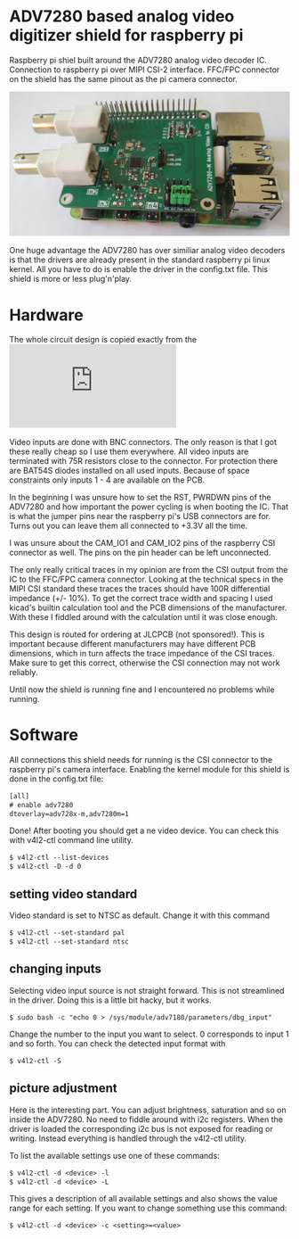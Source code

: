 # ADV7280 based analog video digitizer shield for raspberry pi

Raspberry pi shiel built around the ADV7280 analog video decoder IC. Connection to raspberry pi over
MIPI CSI-2 interface. FFC/FPC connector on the shield has the same pinout as the pi camera connector.

<p float="center">
  <img src="pic/raspi_with_adv_shield.jpg" width="600" />
</p>

One huge advantage the ADV7280 has over similiar analog video decoders is that the drivers are already
present in the standard raspberry pi linux kernel. All you have to do is enable the driver in the
config.txt file. This shield is more or less plug'n'play.

# Hardware

The whole circuit design is copied exactly from the ![ADV7280 datasheet](https://www.analog.com/media/en/technical-documentation/data-sheets/ADV7280.PDF)

Video inputs are done with BNC connectors. The only reason is that I got these really cheap so I use
them everywhere. All video inputs are terminated with 75R resistors close to the connector. For
protection there are BAT54S diodes installed on all used inputs. Because of space constraints only
inputs 1 - 4 are available on the PCB.

In the beginning I was unsure how to set the RST, PWRDWN pins of the ADV7280 and how important
the power cycling is when booting the IC. That is what the jumper pins near the raspberry pi's
USB connectors are for. Turns out you can leave them all connected to +3.3V all the time.

I was unsure about the CAM_IO1 and CAM_IO2 pins of the raspberry CSI connector as well. The pins
on the pin header can be left unconnected.

The only really critical traces in my opinion are from the CSI output from the IC to the FFC/FPC
camera connector. Looking at the technical specs in the MIPI CSI standard these traces the traces
should have 100R differential impedance (+/- 10%). To get the correct trace width and spacing I
used kicad's builtin calculation tool and the PCB dimensions of the manufacturer. With these I
fiddled around with the calculation until it was close enough.

This design is routed for ordering at JLCPCB (not sponsored!). This is important because different
manufacturers may have different PCB dimensions, which in turn affects the trace impedance of the
CSI traces. Make sure to get this correct, otherwise the CSI connection may not work reliably.

Until now the shield is running fine and I encountered no problems while running.

# Software

All connections this shield needs for running is the CSI connector to the raspberry pi's camera
interface. Enabling the kernel module for this shield is done in the config.txt file:

```
[all]
# enable adv7280
dtoverlay=adv728x-m,adv7280m=1
```

Done! After booting you should get a ne video device.
You can check this with v4l2-ctl command line utility.

```
$ v4l2-ctl --list-devices
$ v4l2-ctl -D -d 0
```

## setting video standard

Video standard is set to NTSC as default. Change it with this command
```
$ v4l2-ctl --set-standard pal
$ v4l2-ctl --set-standard ntsc
```

## changing inputs

Selecting video input source is not straight forward. This is not streamlined in the driver.
Doing this is a little bit hacky, but it works.

```
$ sudo bash -c "echo 0 > /sys/module/adv7180/parameters/dbg_input"
```

Change the number to the input you want to select. 0 corresponds to input 1 and so forth.
You can check the detected input format with

```
$ v4l2-ctl -S
```

## picture adjustment

Here is the interesting part. You can adjust brightness, saturation and so on inside the ADV7280.
No need to fiddle around with i2c registers. When the driver is loaded the corresponding i2c bus
is not exposed for reading or writing. Instead everything is handled through the v4l2-ctl utility.

To list the available settings use one of these commands:

```
$ v4l2-ctl -d <device> -l
$ v4l2-ctl -d <device> -L
```

This gives a description of all available settings and also shows the value range for each setting. If you want to change something use this command:

```
$ v4l2-ctl -d <device> -c <setting>=<value>
```
